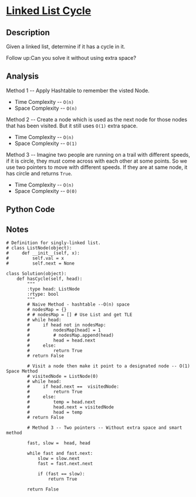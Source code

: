 # [Linked List Cycle](https://leetcode.com/problems/linked-list-cycle/)

## Description
Given a linked list, determine if it has a cycle in it.

Follow up:Can you solve it without using extra space?
## Analysis
Method 1 -- Apply Hashtable to remember the visted Node. 

* Time Complexity -- `O(n)`
* Space Complexity -- `O(n)`

Method 2 -- Create a node which is used as the next node for those nodes that has been visited. But it still uses `O(1)` extra space.

* Time Complexity -- `O(n)`
* Space Complexity -- `O(1)`

Method 3 -- Imagine two people are running on a trail with different speeds, if it is circle, they must come across with each other at some points. So we use two pointers to move with different speeds. If they are at same node, it has circle and returns `True`.

* Time Complexity -- `O(n)`
* Space Complexity -- `O(0)`


## Python Code

## Notes


~~~
# Definition for singly-linked list.
# class ListNode(object):
#     def __init__(self, x):
#         self.val = x
#         self.next = None

class Solution(object):
    def hasCycle(self, head):
        """
        :type head: ListNode
        :rtype: bool
        """
        # Naive Method - hashtable --O(n) space
        # nodesMap = {}
        # # nodesMap = [] # Use List and get TLE
        # while head:
        #     if head not in nodesMap:
        #         nodesMap[head] = 1
        #         # nodesMap.append(head)
        #         head = head.next
        #     else:
        #         return True
        # return False
        
        # Visit a node then make it point to a designated node -- O(1) Space Method
        # visitedNode = ListNode(0)
        # while head:
        #     if head.next ==  visitedNode:
        #         return True
        #     else:
        #         temp = head.next
        #         head.next = visitedNode
        #         head = temp
        # return False
        
        # Method 3 -- Two pointers -- Without extra space and smart method
        
        fast, slow =  head, head
        
        while fast and fast.next:
            slow = slow.next
            fast = fast.next.next
            
            if (fast == slow):
                return True
        
        return False
~~~